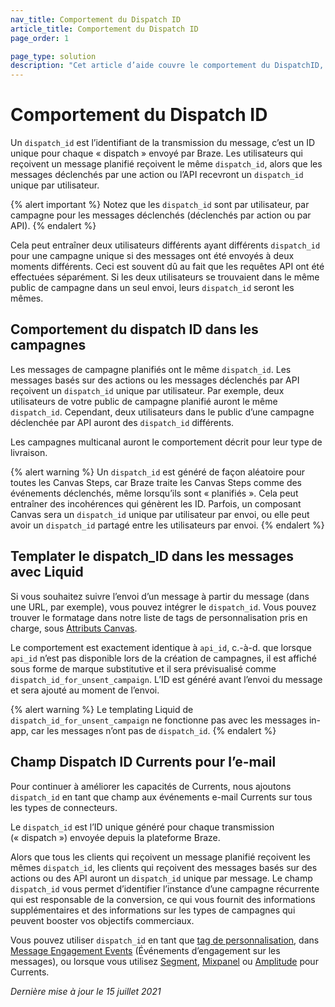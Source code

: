 ```yaml
---
nav_title: Comportement du Dispatch ID
article_title: Comportement du Dispatch ID
page_order: 1

page_type: solution
description: "Cet article d’aide couvre le comportement du DispatchID, y compris son utilisation, ses implications et ses limitations."
---
```


# Comportement du Dispatch ID

Un `dispatch_id` est l’identifiant de la transmission du message, c’est un ID unique pour chaque « dispatch » envoyé par Braze. Les utilisateurs qui reçoivent un message planifié reçoivent le même `dispatch_id`, alors que les messages déclenchés par une action ou l’API recevront un `dispatch_id` unique par utilisateur.

{% alert important %}
Notez que les `dispatch_id` sont par utilisateur, par campagne pour les messages déclenchés (déclenchés par action ou par API).
{% endalert %}

Cela peut entraîner deux utilisateurs différents ayant différents `dispatch_id` pour une campagne unique si des messages ont été envoyés à deux moments différents. Ceci est souvent dû au fait que les requêtes API ont été effectuées séparément. Si les deux utilisateurs se trouvaient dans le même public de campagne dans un seul envoi, leurs `dispatch_id` seront les mêmes.

## Comportement du dispatch ID dans les campagnes

Les messages de campagne planifiés ont le même `dispatch_id`. Les messages basés sur des actions ou les messages déclenchés par API reçoivent un `dispatch_id` unique par utilisateur. Par exemple, deux utilisateurs de votre public de campagne planifié auront le même `dispatch_id`. Cependant, deux utilisateurs dans le public d’une campagne déclenchée par API auront des `dispatch_id` différents.

Les campagnes multicanal auront le comportement décrit pour leur type de livraison.

{% alert warning %}
Un `dispatch_id` est généré de façon aléatoire pour toutes les Canvas Steps, car Braze traite les Canvas Steps comme des événements déclenchés, même lorsqu’ils sont « planifiés ». Cela peut entraîner des incohérences qui génèrent les ID. Parfois, un composant Canvas sera un `dispatch_id` unique par utilisateur par envoi, ou elle peut avoir un `dispatch_id` partagé entre les utilisateurs par envoi.
{% endalert %}

## Templater le dispatch_ID dans les messages avec Liquid

Si vous souhaitez suivre l’envoi d’un message à partir du message (dans une URL, par exemple), vous pouvez intégrer le `dispatch_id`. Vous pouvez trouver le formatage dans notre liste de tags de personnalisation pris en charge, sous [Attributs Canvas]({{site.baseurl}}/user_guide/personalization_and_dynamic_content/liquid/supported_personalization_tags/).

Le comportement est exactement identique à `api_id`, c.-à-d. que lorsque `api_id` n’est pas disponible lors de la création de campagnes, il est affiché sous forme de marque substitutive et il sera prévisualisé comme `dispatch_id_for_unsent_campaign`. L’ID est généré avant l’envoi du message et sera ajouté au moment de l’envoi.

{% alert warning %}
Le templating Liquid de `dispatch_id_for_unsent_campaign` ne fonctionne pas avec les messages in-app, car les messages n’ont pas de `dispatch_id`.
{% endalert %}

## Champ Dispatch ID Currents pour l’e-mail

Pour continuer à améliorer les capacités de Currents, nous ajoutons `dispatch_id` en tant que champ aux événements e-mail Currents sur tous les types de connecteurs.

Le `dispatch_id` est l’ID unique généré pour chaque transmission (« dispatch ») envoyée depuis la plateforme Braze.

Alors que tous les clients qui reçoivent un message planifié reçoivent les mêmes `dispatch_id`, les clients qui reçoivent des messages basés sur des actions ou des API auront un `dispatch_id` unique par message. Le champ `dispatch_id` vous permet d’identifier l’instance d’une campagne récurrente qui est responsable de la conversion, ce qui vous fournit des informations supplémentaires et des informations sur les types de campagnes qui peuvent booster vos objectifs commerciaux.

Vous pouvez utiliser `dispatch_id` en tant que [tag de personnalisation]({{site.baseurl}}/user_guide/personalization_and_dynamic_content/liquid/supported_personalization_tags/#supported-personalization-tags), dans [Message Engagement Events]({{site.baseurl}}/user_guide/data_and_analytics/braze_currents/message_engagement_events/) (Événements d’engagement sur les messages), ou lorsque vous utilisez [Segment]({{site.baseurl}}/partners/data_and_analytics/customer_data_platform/segment_for_currents/#integration-details), [Mixpanel]({{site.baseurl}}/partners/insights/behavioral_analytics/mixpanel_for_currents/#email-events) ou [Amplitude]({{site.baseurl}}/partners/data_and_infrastructure_agility/analytics/amplitude/amplitude_for_currents/) pour Currents.

_Dernière mise à jour le 15 juillet 2021_
